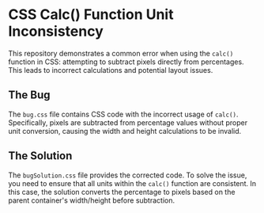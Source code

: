 # CSS Calc() Function Unit Inconsistency

This repository demonstrates a common error when using the `calc()` function in CSS: attempting to subtract pixels directly from percentages. This leads to incorrect calculations and potential layout issues.

## The Bug

The `bug.css` file contains CSS code with the incorrect usage of `calc()`. Specifically, pixels are subtracted from percentage values without proper unit conversion, causing the width and height calculations to be invalid.

## The Solution

The `bugSolution.css` file provides the corrected code.  To solve the issue, you need to ensure that all units within the `calc()` function are consistent.  In this case, the solution converts the percentage to pixels based on the parent container's width/height before subtraction.
